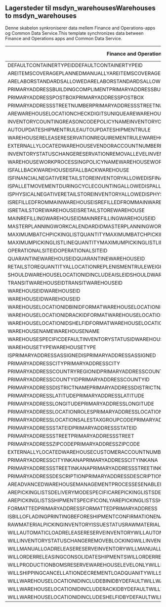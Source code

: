 ## <a name="warehouses-to-msdyn_warehouses"></a><span data-ttu-id="3f74e-101">Lagersteder til msdyn_warehouses</span><span class="sxs-lookup"><span data-stu-id="3f74e-101">Warehouses to msdyn_warehouses</span></span>

<span data-ttu-id="3f74e-102">Denne skabelon synkroniserer data mellem Finance and Operations-apps og Common Data Service.</span><span class="sxs-lookup"><span data-stu-id="3f74e-102">This template synchronizes data between Finance and Operations apps and Common Data Service.</span></span>

<span data-ttu-id="3f74e-103">Finance and Operations-felt</span><span class="sxs-lookup"><span data-stu-id="3f74e-103">Finance and Operations field</span></span> | <span data-ttu-id="3f74e-104">Tilknytningstype</span><span class="sxs-lookup"><span data-stu-id="3f74e-104">Map type</span></span> | <span data-ttu-id="3f74e-105">Andet Dynamics 365-felt</span><span class="sxs-lookup"><span data-stu-id="3f74e-105">Other Dynamics 365 field</span></span> | <span data-ttu-id="3f74e-106">Standardværdi</span><span class="sxs-lookup"><span data-stu-id="3f74e-106">Default value</span></span>
---|---|---|---
<span data-ttu-id="3f74e-107">DEFAULTCONTAINERTYPEID</span><span class="sxs-lookup"><span data-stu-id="3f74e-107">DEFAULTCONTAINERTYPEID</span></span> | >< | <span data-ttu-id="3f74e-108">msdyn_defaultcontainertypeid</span><span class="sxs-lookup"><span data-stu-id="3f74e-108">msdyn_defaultcontainertypeid</span></span> | 
<span data-ttu-id="3f74e-109">AREITEMSCOVERAGEPLANNEDMANUALLY</span><span class="sxs-lookup"><span data-stu-id="3f74e-109">AREITEMSCOVERAGEPLANNEDMANUALLY</span></span> | >< | <span data-ttu-id="3f74e-110">msdyn_areitemscoverageplannedmanually</span><span class="sxs-lookup"><span data-stu-id="3f74e-110">msdyn_areitemscoverageplannedmanually</span></span> | 
<span data-ttu-id="3f74e-111">ARELABORSTANDARDSALLOWED</span><span class="sxs-lookup"><span data-stu-id="3f74e-111">ARELABORSTANDARDSALLOWED</span></span> | >< | <span data-ttu-id="3f74e-112">msdyn_arelaborstandardsallowed</span><span class="sxs-lookup"><span data-stu-id="3f74e-112">msdyn_arelaborstandardsallowed</span></span> | 
<span data-ttu-id="3f74e-113">PRIMARYADDRESSBUILDINGCOMPLIMENT</span><span class="sxs-lookup"><span data-stu-id="3f74e-113">PRIMARYADDRESSBUILDINGCOMPLIMENT</span></span> | >< | <span data-ttu-id="3f74e-114">msdyn_primaryaddressbuildingcompliment</span><span class="sxs-lookup"><span data-stu-id="3f74e-114">msdyn_primaryaddressbuildingcompliment</span></span> | 
<span data-ttu-id="3f74e-115">PRIMARYADDRESSPOSTBOX</span><span class="sxs-lookup"><span data-stu-id="3f74e-115">PRIMARYADDRESSPOSTBOX</span></span> | >< | <span data-ttu-id="3f74e-116">msdyn_primaryaddresspostbox</span><span class="sxs-lookup"><span data-stu-id="3f74e-116">msdyn_primaryaddresspostbox</span></span> | 
<span data-ttu-id="3f74e-117">PRIMARYADDRESSSTREETNUMBER</span><span class="sxs-lookup"><span data-stu-id="3f74e-117">PRIMARYADDRESSSTREETNUMBER</span></span> | >< | <span data-ttu-id="3f74e-118">msdyn_primaryaddressstreetnumber</span><span class="sxs-lookup"><span data-stu-id="3f74e-118">msdyn_primaryaddressstreetnumber</span></span> | 
<span data-ttu-id="3f74e-119">AREWAREHOUSELOCATIONCHECKDIGITSUNIQUE</span><span class="sxs-lookup"><span data-stu-id="3f74e-119">AREWAREHOUSELOCATIONCHECKDIGITSUNIQUE</span></span> | >< | <span data-ttu-id="3f74e-120">msdyn_arewarehouselocationcheckdigitsunique</span><span class="sxs-lookup"><span data-stu-id="3f74e-120">msdyn_arewarehouselocationcheckdigitsunique</span></span> | 
<span data-ttu-id="3f74e-121">INVENTORYCOUNTINGREASONCODEPOLICYNAME</span><span class="sxs-lookup"><span data-stu-id="3f74e-121">INVENTORYCOUNTINGREASONCODEPOLICYNAME</span></span> | >< | <span data-ttu-id="3f74e-122">msdyn_inventorycountingreasoncodepolicyname</span><span class="sxs-lookup"><span data-stu-id="3f74e-122">msdyn_inventorycountingreasoncodepolicyname</span></span> | 
<span data-ttu-id="3f74e-123">AUTOUPDATESHIPMENTRULE</span><span class="sxs-lookup"><span data-stu-id="3f74e-123">AUTOUPDATESHIPMENTRULE</span></span> | >< | <span data-ttu-id="3f74e-124">msdyn_autoupdateshipmentrule</span><span class="sxs-lookup"><span data-stu-id="3f74e-124">msdyn_autoupdateshipmentrule</span></span> | 
<span data-ttu-id="3f74e-125">WAREHOUSERELEASERESERVATIONREQUIREMENTRULE</span><span class="sxs-lookup"><span data-stu-id="3f74e-125">WAREHOUSERELEASERESERVATIONREQUIREMENTRULE</span></span> | >< | <span data-ttu-id="3f74e-126">msdyn_warehousereleasereservationrequirement</span><span class="sxs-lookup"><span data-stu-id="3f74e-126">msdyn_warehousereleasereservationrequirement</span></span> | 
<span data-ttu-id="3f74e-127">EXTERNALLYLOCATEDWAREHOUSEVENDORACCOUNTNUMBER</span><span class="sxs-lookup"><span data-stu-id="3f74e-127">EXTERNALLYLOCATEDWAREHOUSEVENDORACCOUNTNUMBER</span></span> | >< | <span data-ttu-id="3f74e-128">msdyn_externallylocatedwarehousevendoraccountnu</span><span class="sxs-lookup"><span data-stu-id="3f74e-128">msdyn_externallylocatedwarehousevendoraccountnu</span></span> | 
<span data-ttu-id="3f74e-129">INVENTORYSTATUSCHANGERESERVATIONREMOVALLEVEL</span><span class="sxs-lookup"><span data-stu-id="3f74e-129">INVENTORYSTATUSCHANGERESERVATIONREMOVALLEVEL</span></span> | >< | <span data-ttu-id="3f74e-130">msdyn_inventorystatuschangereservationremoval</span><span class="sxs-lookup"><span data-stu-id="3f74e-130">msdyn_inventorystatuschangereservationremoval</span></span> | 
<span data-ttu-id="3f74e-131">WAREHOUSEWORKPROCESSINGPOLICYNAME</span><span class="sxs-lookup"><span data-stu-id="3f74e-131">WAREHOUSEWORKPROCESSINGPOLICYNAME</span></span> | >< | <span data-ttu-id="3f74e-132">msdyn_warehouseworkprocessingpolicyname</span><span class="sxs-lookup"><span data-stu-id="3f74e-132">msdyn_warehouseworkprocessingpolicyname</span></span> | 
<span data-ttu-id="3f74e-133">ISFALLBACKWAREHOUSE</span><span class="sxs-lookup"><span data-stu-id="3f74e-133">ISFALLBACKWAREHOUSE</span></span> | >< | <span data-ttu-id="3f74e-134">msdyn_isfallbackwarehouse</span><span class="sxs-lookup"><span data-stu-id="3f74e-134">msdyn_isfallbackwarehouse</span></span> | 
<span data-ttu-id="3f74e-135">ISFINANCIALNEGATIVERETAILSTOREINVENTORYALLOWED</span><span class="sxs-lookup"><span data-stu-id="3f74e-135">ISFINANCIALNEGATIVERETAILSTOREINVENTORYALLOWED</span></span> | >< | <span data-ttu-id="3f74e-136">msdyn_financialnegativestoreinventoryallowed</span><span class="sxs-lookup"><span data-stu-id="3f74e-136">msdyn_financialnegativestoreinventoryallowed</span></span> | 
<span data-ttu-id="3f74e-137">ISPALLETMOVEMENTDURINGCYCLECOUNTINGALLOWED</span><span class="sxs-lookup"><span data-stu-id="3f74e-137">ISPALLETMOVEMENTDURINGCYCLECOUNTINGALLOWED</span></span> | >< | <span data-ttu-id="3f74e-138">msdyn_palletmovementduringcyclecountingallowed</span><span class="sxs-lookup"><span data-stu-id="3f74e-138">msdyn_palletmovementduringcyclecountingallowed</span></span> | 
<span data-ttu-id="3f74e-139">ISPHYSICALNEGATIVERETAILSTOREINVENTORYALLOWED</span><span class="sxs-lookup"><span data-stu-id="3f74e-139">ISPHYSICALNEGATIVERETAILSTOREINVENTORYALLOWED</span></span> | >< | <span data-ttu-id="3f74e-140">msdyn_physicalnegativestoreinventoryallowed</span><span class="sxs-lookup"><span data-stu-id="3f74e-140">msdyn_physicalnegativestoreinventoryallowed</span></span> | 
<span data-ttu-id="3f74e-141">ISREFILLEDFROMMAINWAREHOUSE</span><span class="sxs-lookup"><span data-stu-id="3f74e-141">ISREFILLEDFROMMAINWAREHOUSE</span></span> | >< | <span data-ttu-id="3f74e-142">msdyn_isrefilledfrommainwarehouse</span><span class="sxs-lookup"><span data-stu-id="3f74e-142">msdyn_isrefilledfrommainwarehouse</span></span> | 
<span data-ttu-id="3f74e-143">ISRETAILSTOREWAREHOUSE</span><span class="sxs-lookup"><span data-stu-id="3f74e-143">ISRETAILSTOREWAREHOUSE</span></span> | >< | <span data-ttu-id="3f74e-144">msdyn_isretailstorewarehouse</span><span class="sxs-lookup"><span data-stu-id="3f74e-144">msdyn_isretailstorewarehouse</span></span> | 
<span data-ttu-id="3f74e-145">MAINREFILLINGWAREHOUSEID</span><span class="sxs-lookup"><span data-stu-id="3f74e-145">MAINREFILLINGWAREHOUSEID</span></span> | >< | <span data-ttu-id="3f74e-146">msdyn_mainrefillingwarehouse.msdyn_warehouseidentifier</span><span class="sxs-lookup"><span data-stu-id="3f74e-146">msdyn_mainrefillingwarehouse.msdyn_warehouseidentifier</span></span> | 
<span data-ttu-id="3f74e-147">MASTERPLANNINGWORKCALENDARDID</span><span class="sxs-lookup"><span data-stu-id="3f74e-147">MASTERPLANNINGWORKCALENDARDID</span></span> | >< | <span data-ttu-id="3f74e-148">msdyn_masterplanningworkcalendarid</span><span class="sxs-lookup"><span data-stu-id="3f74e-148">msdyn_masterplanningworkcalendarid</span></span> | 
<span data-ttu-id="3f74e-149">MAXIMUMBATCHPICKINGLISTQUANTITY</span><span class="sxs-lookup"><span data-stu-id="3f74e-149">MAXIMUMBATCHPICKINGLISTQUANTITY</span></span> | >< | <span data-ttu-id="3f74e-150">msdyn_maximumbatchpickinglistquantity</span><span class="sxs-lookup"><span data-stu-id="3f74e-150">msdyn_maximumbatchpickinglistquantity</span></span> | 
<span data-ttu-id="3f74e-151">MAXIMUMPICKINGLISTLINEQUANTITY</span><span class="sxs-lookup"><span data-stu-id="3f74e-151">MAXIMUMPICKINGLISTLINEQUANTITY</span></span> | >< | <span data-ttu-id="3f74e-152">msdyn_maximumpickinglistlinequantity</span><span class="sxs-lookup"><span data-stu-id="3f74e-152">msdyn_maximumpickinglistlinequantity</span></span> | 
<span data-ttu-id="3f74e-153">OPERATIONALSITEID</span><span class="sxs-lookup"><span data-stu-id="3f74e-153">OPERATIONALSITEID</span></span> | >< | <span data-ttu-id="3f74e-154">msdyn_operationalsite.msdyn_siteid</span><span class="sxs-lookup"><span data-stu-id="3f74e-154">msdyn_operationalsite.msdyn_siteid</span></span> | 
<span data-ttu-id="3f74e-155">QUARANTINEWAREHOUSEID</span><span class="sxs-lookup"><span data-stu-id="3f74e-155">QUARANTINEWAREHOUSEID</span></span> | >< | <span data-ttu-id="3f74e-156">msdyn_quarantinewarehouse.msdyn_warehouseidentifier</span><span class="sxs-lookup"><span data-stu-id="3f74e-156">msdyn_quarantinewarehouse.msdyn_warehouseidentifier</span></span> | 
<span data-ttu-id="3f74e-157">RETAILSTOREQUANTITYALLOCATIONREPLENISMENTRULEWEIGHT</span><span class="sxs-lookup"><span data-stu-id="3f74e-157">RETAILSTOREQUANTITYALLOCATIONREPLENISMENTRULEWEIGHT</span></span> | >< | <span data-ttu-id="3f74e-158">msdyn_storeqtyallocationreplenishmentweight</span><span class="sxs-lookup"><span data-stu-id="3f74e-158">msdyn_storeqtyallocationreplenishmentweight</span></span> | 
<span data-ttu-id="3f74e-159">SHOULDWAREHOUSELOCATIONIDINCLUDEAISLEID</span><span class="sxs-lookup"><span data-stu-id="3f74e-159">SHOULDWAREHOUSELOCATIONIDINCLUDEAISLEID</span></span> | >< | <span data-ttu-id="3f74e-160">msdyn_shouldwarehouselocationincludeaisleid</span><span class="sxs-lookup"><span data-stu-id="3f74e-160">msdyn_shouldwarehouselocationincludeaisleid</span></span> | 
<span data-ttu-id="3f74e-161">TRANSITWAREHOUSEID</span><span class="sxs-lookup"><span data-stu-id="3f74e-161">TRANSITWAREHOUSEID</span></span> | >< | <span data-ttu-id="3f74e-162">msdyn_transitwarehouse.msdyn_warehouseidentifier</span><span class="sxs-lookup"><span data-stu-id="3f74e-162">msdyn_transitwarehouse.msdyn_warehouseidentifier</span></span> | 
<span data-ttu-id="3f74e-163">WAREHOUSEID</span><span class="sxs-lookup"><span data-stu-id="3f74e-163">WAREHOUSEID</span></span> | >< | <span data-ttu-id="3f74e-164">msdyn_warehouseidentifier</span><span class="sxs-lookup"><span data-stu-id="3f74e-164">msdyn_warehouseidentifier</span></span> | 
<span data-ttu-id="3f74e-165">WAREHOUSEID</span><span class="sxs-lookup"><span data-stu-id="3f74e-165">WAREHOUSEID</span></span> | >> | <span data-ttu-id="3f74e-166">msdyn_name</span><span class="sxs-lookup"><span data-stu-id="3f74e-166">msdyn_name</span></span> | 
<span data-ttu-id="3f74e-167">WAREHOUSELOCATIONIDBINIDFORMAT</span><span class="sxs-lookup"><span data-stu-id="3f74e-167">WAREHOUSELOCATIONIDBINIDFORMAT</span></span> | >< | <span data-ttu-id="3f74e-168">msdyn_warehouselocationidbinidformat</span><span class="sxs-lookup"><span data-stu-id="3f74e-168">msdyn_warehouselocationidbinidformat</span></span> | 
<span data-ttu-id="3f74e-169">WAREHOUSELOCATIONIDRACKIDFORMAT</span><span class="sxs-lookup"><span data-stu-id="3f74e-169">WAREHOUSELOCATIONIDRACKIDFORMAT</span></span> | >< | <span data-ttu-id="3f74e-170">msdyn_warehouselocationidrackidformat</span><span class="sxs-lookup"><span data-stu-id="3f74e-170">msdyn_warehouselocationidrackidformat</span></span> | 
<span data-ttu-id="3f74e-171">WAREHOUSELOCATIONIDSHELFIDFORMAT</span><span class="sxs-lookup"><span data-stu-id="3f74e-171">WAREHOUSELOCATIONIDSHELFIDFORMAT</span></span> | >< | <span data-ttu-id="3f74e-172">msdyn_warehouselocationidshelfidformat</span><span class="sxs-lookup"><span data-stu-id="3f74e-172">msdyn_warehouselocationidshelfidformat</span></span> | 
<span data-ttu-id="3f74e-173">WAREHOUSENAME</span><span class="sxs-lookup"><span data-stu-id="3f74e-173">WAREHOUSENAME</span></span> | >< | <span data-ttu-id="3f74e-174">msdyn_description</span><span class="sxs-lookup"><span data-stu-id="3f74e-174">msdyn_description</span></span> | 
<span data-ttu-id="3f74e-175">WAREHOUSESPECIFICDEFAULTINVENTORYSTATUSID</span><span class="sxs-lookup"><span data-stu-id="3f74e-175">WAREHOUSESPECIFICDEFAULTINVENTORYSTATUSID</span></span> | >< | <span data-ttu-id="3f74e-176">msdyn_warehousespecificdefaultinventorystatusid</span><span class="sxs-lookup"><span data-stu-id="3f74e-176">msdyn_warehousespecificdefaultinventorystatusid</span></span> | 
<span data-ttu-id="3f74e-177">WAREHOUSETYPE</span><span class="sxs-lookup"><span data-stu-id="3f74e-177">WAREHOUSETYPE</span></span> | >< | <span data-ttu-id="3f74e-178">msdyn_warehousetype</span><span class="sxs-lookup"><span data-stu-id="3f74e-178">msdyn_warehousetype</span></span> | 
<span data-ttu-id="3f74e-179">ISPRIMARYADDRESSASSIGNED</span><span class="sxs-lookup"><span data-stu-id="3f74e-179">ISPRIMARYADDRESSASSIGNED</span></span> | >< | <span data-ttu-id="3f74e-180">msdyn_isprimaryaddressassigned</span><span class="sxs-lookup"><span data-stu-id="3f74e-180">msdyn_isprimaryaddressassigned</span></span> | 
<span data-ttu-id="3f74e-181">PRIMARYADDRESSCITY</span><span class="sxs-lookup"><span data-stu-id="3f74e-181">PRIMARYADDRESSCITY</span></span> | >< | <span data-ttu-id="3f74e-182">msdyn_primaryaddresscity</span><span class="sxs-lookup"><span data-stu-id="3f74e-182">msdyn_primaryaddresscity</span></span> | 
<span data-ttu-id="3f74e-183">PRIMARYADDRESSCOUNTRYREGIONID</span><span class="sxs-lookup"><span data-stu-id="3f74e-183">PRIMARYADDRESSCOUNTRYREGIONID</span></span> | >< | <span data-ttu-id="3f74e-184">msdyn_primaryaddresscountryregionid</span><span class="sxs-lookup"><span data-stu-id="3f74e-184">msdyn_primaryaddresscountryregionid</span></span> | 
<span data-ttu-id="3f74e-185">PRIMARYADDRESSCOUNTYID</span><span class="sxs-lookup"><span data-stu-id="3f74e-185">PRIMARYADDRESSCOUNTYID</span></span> | >< | <span data-ttu-id="3f74e-186">msdyn_primaryaddresscountyid</span><span class="sxs-lookup"><span data-stu-id="3f74e-186">msdyn_primaryaddresscountyid</span></span> | 
<span data-ttu-id="3f74e-187">PRIMARYADDRESSDISTRICTNAME</span><span class="sxs-lookup"><span data-stu-id="3f74e-187">PRIMARYADDRESSDISTRICTNAME</span></span> | >< | <span data-ttu-id="3f74e-188">msdyn_primaryaddressdistrictname</span><span class="sxs-lookup"><span data-stu-id="3f74e-188">msdyn_primaryaddressdistrictname</span></span> | 
<span data-ttu-id="3f74e-189">PRIMARYADDRESSLATITUDE</span><span class="sxs-lookup"><span data-stu-id="3f74e-189">PRIMARYADDRESSLATITUDE</span></span> | >< | <span data-ttu-id="3f74e-190">msdyn_primaryaddresslatitude</span><span class="sxs-lookup"><span data-stu-id="3f74e-190">msdyn_primaryaddresslatitude</span></span> | 
<span data-ttu-id="3f74e-191">PRIMARYADDRESSLONGITUDE</span><span class="sxs-lookup"><span data-stu-id="3f74e-191">PRIMARYADDRESSLONGITUDE</span></span> | >< | <span data-ttu-id="3f74e-192">msdyn_primaryaddresslongitude</span><span class="sxs-lookup"><span data-stu-id="3f74e-192">msdyn_primaryaddresslongitude</span></span> | 
<span data-ttu-id="3f74e-193">PRIMARYADDRESSLOCATIONROLES</span><span class="sxs-lookup"><span data-stu-id="3f74e-193">PRIMARYADDRESSLOCATIONROLES</span></span> | >< | <span data-ttu-id="3f74e-194">msdyn_primaryaddresslocationroles</span><span class="sxs-lookup"><span data-stu-id="3f74e-194">msdyn_primaryaddresslocationroles</span></span> | 
<span data-ttu-id="3f74e-195">PRIMARYADDRESSLOCATIONSALESTAXGROUPCODE</span><span class="sxs-lookup"><span data-stu-id="3f74e-195">PRIMARYADDRESSLOCATIONSALESTAXGROUPCODE</span></span> | >< | <span data-ttu-id="3f74e-196">msdyn_primaryaddresslocationsalestaxgroupcode</span><span class="sxs-lookup"><span data-stu-id="3f74e-196">msdyn_primaryaddresslocationsalestaxgroupcode</span></span> | 
<span data-ttu-id="3f74e-197">PRIMARYADDRESSSTATEID</span><span class="sxs-lookup"><span data-stu-id="3f74e-197">PRIMARYADDRESSSTATEID</span></span> | >< | <span data-ttu-id="3f74e-198">msdyn_primaryaddressstateid</span><span class="sxs-lookup"><span data-stu-id="3f74e-198">msdyn_primaryaddressstateid</span></span> | 
<span data-ttu-id="3f74e-199">PRIMARYADDRESSSTREET</span><span class="sxs-lookup"><span data-stu-id="3f74e-199">PRIMARYADDRESSSTREET</span></span> | >< | <span data-ttu-id="3f74e-200">msdyn_primaryaddressstreet</span><span class="sxs-lookup"><span data-stu-id="3f74e-200">msdyn_primaryaddressstreet</span></span> | 
<span data-ttu-id="3f74e-201">PRIMARYADDRESSZIPCODE</span><span class="sxs-lookup"><span data-stu-id="3f74e-201">PRIMARYADDRESSZIPCODE</span></span> | >< | <span data-ttu-id="3f74e-202">msdyn_primaryaddresszipcode</span><span class="sxs-lookup"><span data-stu-id="3f74e-202">msdyn_primaryaddresszipcode</span></span> | 
<span data-ttu-id="3f74e-203">EXTERNALLYLOCATEDWAREHOUSECUSTOMERACCOUNTNUMBER</span><span class="sxs-lookup"><span data-stu-id="3f74e-203">EXTERNALLYLOCATEDWAREHOUSECUSTOMERACCOUNTNUMBER</span></span> | >< | <span data-ttu-id="3f74e-204">msdyn_externallylocatedwarehousecustomeraccount</span><span class="sxs-lookup"><span data-stu-id="3f74e-204">msdyn_externallylocatedwarehousecustomeraccount</span></span> | 
<span data-ttu-id="3f74e-205">PRIMARYADDRESSCITYINKANA</span><span class="sxs-lookup"><span data-stu-id="3f74e-205">PRIMARYADDRESSCITYINKANA</span></span> | >< | <span data-ttu-id="3f74e-206">msdyn_primaryaddresscityinkana</span><span class="sxs-lookup"><span data-stu-id="3f74e-206">msdyn_primaryaddresscityinkana</span></span> | 
<span data-ttu-id="3f74e-207">PRIMARYADDRESSSTREETINKANA</span><span class="sxs-lookup"><span data-stu-id="3f74e-207">PRIMARYADDRESSSTREETINKANA</span></span> | >< | <span data-ttu-id="3f74e-208">msdyn_primaryaddressstreetinkana</span><span class="sxs-lookup"><span data-stu-id="3f74e-208">msdyn_primaryaddressstreetinkana</span></span> | 
<span data-ttu-id="3f74e-209">PRIMARYADDRESSDESCRIPTION</span><span class="sxs-lookup"><span data-stu-id="3f74e-209">PRIMARYADDRESSDESCRIPTION</span></span> | >< | <span data-ttu-id="3f74e-210">msdyn_primaryaddressdescription</span><span class="sxs-lookup"><span data-stu-id="3f74e-210">msdyn_primaryaddressdescription</span></span> | 
<span data-ttu-id="3f74e-211">AREADVANCEDWAREHOUSEMANAGEMENTPROCESSESENABLED</span><span class="sxs-lookup"><span data-stu-id="3f74e-211">AREADVANCEDWAREHOUSEMANAGEMENTPROCESSESENABLED</span></span> | >< | <span data-ttu-id="3f74e-212">msdyn_useadvancedwarehousemanagementprocesses</span><span class="sxs-lookup"><span data-stu-id="3f74e-212">msdyn_useadvancedwarehousemanagementprocesses</span></span> | 
<span data-ttu-id="3f74e-213">AREPICKINGLISTSDELIVERYMODESPECIFIC</span><span class="sxs-lookup"><span data-stu-id="3f74e-213">AREPICKINGLISTSDELIVERYMODESPECIFIC</span></span> | >< | <span data-ttu-id="3f74e-214">msdyn_arepickinglistsdeliverymodespecific</span><span class="sxs-lookup"><span data-stu-id="3f74e-214">msdyn_arepickinglistsdeliverymodespecific</span></span> | 
<span data-ttu-id="3f74e-215">AREPICKINGLISTSSHIPMENTSPECIFICONLY</span><span class="sxs-lookup"><span data-stu-id="3f74e-215">AREPICKINGLISTSSHIPMENTSPECIFICONLY</span></span> | >< | <span data-ttu-id="3f74e-216">msdyn_arepickinglistshipmentspecificonly</span><span class="sxs-lookup"><span data-stu-id="3f74e-216">msdyn_arepickinglistshipmentspecificonly</span></span> | 
<span data-ttu-id="3f74e-217">FORMATTEDPRIMARYADDRESS</span><span class="sxs-lookup"><span data-stu-id="3f74e-217">FORMATTEDPRIMARYADDRESS</span></span> | >< | <span data-ttu-id="3f74e-218">msdyn_formattedprimaryaddress</span><span class="sxs-lookup"><span data-stu-id="3f74e-218">msdyn_formattedprimaryaddress</span></span> | 
<span data-ttu-id="3f74e-219">ISBILLOFLADINGPRINTINGBEFORESHIPMENTCONFIRMATIONENABLED</span><span class="sxs-lookup"><span data-stu-id="3f74e-219">ISBILLOFLADINGPRINTINGBEFORESHIPMENTCONFIRMATIONENABLED</span></span> | >< | <span data-ttu-id="3f74e-220">msdyn_printbillofladingbeforeshipconfirmation</span><span class="sxs-lookup"><span data-stu-id="3f74e-220">msdyn_printbillofladingbeforeshipconfirmation</span></span> | 
<span data-ttu-id="3f74e-221">RAWMATERIALPICKINGINVENTORYISSUESTATUS</span><span class="sxs-lookup"><span data-stu-id="3f74e-221">RAWMATERIALPICKINGINVENTORYISSUESTATUS</span></span> | >< | <span data-ttu-id="3f74e-222">msdyn_rawmaterialpickinginventoryissuestatus</span><span class="sxs-lookup"><span data-stu-id="3f74e-222">msdyn_rawmaterialpickinginventoryissuestatus</span></span> | 
<span data-ttu-id="3f74e-223">WILLAUTOMATICLOADRELEASERESERVEINVENTORY</span><span class="sxs-lookup"><span data-stu-id="3f74e-223">WILLAUTOMATICLOADRELEASERESERVEINVENTORY</span></span> | >< | <span data-ttu-id="3f74e-224">msdyn_willautomaticloadreleaseinventory</span><span class="sxs-lookup"><span data-stu-id="3f74e-224">msdyn_willautomaticloadreleaseinventory</span></span> | 
<span data-ttu-id="3f74e-225">WILLINVENTORYSTATUSCHANGEREMOVEBLOCKING</span><span class="sxs-lookup"><span data-stu-id="3f74e-225">WILLINVENTORYSTATUSCHANGEREMOVEBLOCKING</span></span> | >< | <span data-ttu-id="3f74e-226">msdyn_willinventorystatuschangeremoveblocking</span><span class="sxs-lookup"><span data-stu-id="3f74e-226">msdyn_willinventorystatuschangeremoveblocking</span></span> | 
<span data-ttu-id="3f74e-227">WILLMANUALLOADRELEASERESERVEINVENTORY</span><span class="sxs-lookup"><span data-stu-id="3f74e-227">WILLMANUALLOADRELEASERESERVEINVENTORY</span></span> | >< | <span data-ttu-id="3f74e-228">msdyn_willmanualloadreleasereserveinventory</span><span class="sxs-lookup"><span data-stu-id="3f74e-228">msdyn_willmanualloadreleasereserveinventory</span></span> | 
<span data-ttu-id="3f74e-229">WILLORDERRELEASINGCONSOLIDATESHIPMENTS</span><span class="sxs-lookup"><span data-stu-id="3f74e-229">WILLORDERRELEASINGCONSOLIDATESHIPMENTS</span></span> | >< | <span data-ttu-id="3f74e-230">msdyn_willorderreleasingconsolidateshipments</span><span class="sxs-lookup"><span data-stu-id="3f74e-230">msdyn_willorderreleasingconsolidateshipments</span></span> | 
<span data-ttu-id="3f74e-231">WILLPRODUCTIONBOMSRESERVEWAREHOUSELEVELONLY</span><span class="sxs-lookup"><span data-stu-id="3f74e-231">WILLPRODUCTIONBOMSRESERVEWAREHOUSELEVELONLY</span></span> | >< | <span data-ttu-id="3f74e-232">msdyn_productionbomsreservewarehouselevel</span><span class="sxs-lookup"><span data-stu-id="3f74e-232">msdyn_productionbomsreservewarehouselevel</span></span> | 
<span data-ttu-id="3f74e-233">WILLSHIPPINGCANCELLATIONDECREMENTLOADQUANITY</span><span class="sxs-lookup"><span data-stu-id="3f74e-233">WILLSHIPPINGCANCELLATIONDECREMENTLOADQUANITY</span></span> | >< | <span data-ttu-id="3f74e-234">msdyn_shippingcanceldecrementloadquantity</span><span class="sxs-lookup"><span data-stu-id="3f74e-234">msdyn_shippingcanceldecrementloadquantity</span></span> | 
<span data-ttu-id="3f74e-235">WILLWAREHOUSELOCATIONIDINCLUDEBINIDBYDEFAULT</span><span class="sxs-lookup"><span data-stu-id="3f74e-235">WILLWAREHOUSELOCATIONIDINCLUDEBINIDBYDEFAULT</span></span> | >< | <span data-ttu-id="3f74e-236">msdyn_warehouselocationidincludeblindid</span><span class="sxs-lookup"><span data-stu-id="3f74e-236">msdyn_warehouselocationidincludeblindid</span></span> | 
<span data-ttu-id="3f74e-237">WILLWAREHOUSELOCATIONIDINCLUDERACKIDBYDEFAULT</span><span class="sxs-lookup"><span data-stu-id="3f74e-237">WILLWAREHOUSELOCATIONIDINCLUDERACKIDBYDEFAULT</span></span> | >< | <span data-ttu-id="3f74e-238">msdyn_warehouselocationincluderackidbydefault</span><span class="sxs-lookup"><span data-stu-id="3f74e-238">msdyn_warehouselocationincluderackidbydefault</span></span> | 
<span data-ttu-id="3f74e-239">WILLWAREHOUSELOCATIONIDINCLUDESHELFIDBYDEFAULT</span><span class="sxs-lookup"><span data-stu-id="3f74e-239">WILLWAREHOUSELOCATIONIDINCLUDESHELFIDBYDEFAULT</span></span> | >< | <span data-ttu-id="3f74e-240">msdyn_warehouselocationidincludeshelfid</span><span class="sxs-lookup"><span data-stu-id="3f74e-240">msdyn_warehouselocationidincludeshelfid</span></span> | 
